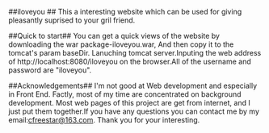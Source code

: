 ##iloveyou ##
This a interesting website which can be used for giving pleasantly 
suprised to your gril friend.


##Quick to start##
You can get a quick views of the website by downloading the war package-iloveyou.war, And then copy it to the tomcat's param baseDir. Lanuching tomcat server.Inputing the web address of http://localhost:8080/iloveyou on the browser.All of the username and password are "iloveyou".


##Acknowledgements##
I'm not good at Web development and especially in Front End. Factly, most of my time are concentrated on background development. Most web pages of this project are get from internet, and I just put them together.If you have any questions you can contact me by my email:cfreestar@163.com. Thank you for your interesting.